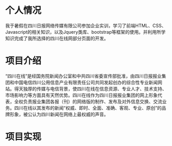 # 个人情况
我于暑假在四川日报网络传媒有限公司参加企业实训，学习了前端HTML、CSS、Javascript的相关知识，以及Jquery类库、bootstrap等框架的使用。并利用所学知识完成了我所选择的四川在线网部分页面的开发。
# 项目介绍
“四川在线”是经国务院新闻办公室和中共四川省委宣传部批准，由四川日报报业集团和中国电信四川公用信息产业有限责任公司共同发起创办的综合性专业新闻网站。得天独厚的传媒与电信背景，使四川在线在信息资源、专业人才、技术支持、市场影响力等方面具有天然优势。四川在线作为四川日报报业集团的网上形象代表，全权负责报业集团各报（刊）的网络版的制作、发布及对外信息交换、交流业务。四川在线以其发布的新闻“权威、即时、全面、准确、客观、专业、原创”的品牌形象，被公认为四川新闻在网络上最权威的声音。
# 项目实现

